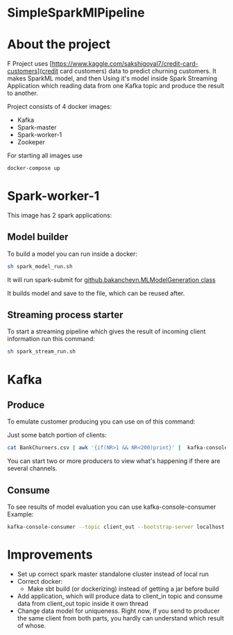 # SimpleSparkMlPipeline



# About the project 
F
Project uses [https://www.kaggle.com/sakshigoyal7/credit-card-customers](credit card customers) data to predict churning customers. 
It makes SparkML model, and then Using it's model inside Spark Streaming Application which reading data from one Kafka topic and produce the result to another.



Project consists of 4 docker images:
- Kafka
- Spark-master
- Spark-worker-1
- Zookeper

For starting all images use 

```bash
docker-compose up
```

# Spark-worker-1

This image has 2 spark applications:

## Model builder 

To build a model you can run inside a docker:

```bash
sh spark_model_run.sh
```

It will run spark-submit for [github.bakanchevn.MLModelGeneration class](StreamingProject/src/main/scala/github/bakanchevn/MLModelGeneration.scala)

It builds model and save to the file, which can be reused after. 


## Streaming process starter 

To start a streaming pipeline which gives the result of incoming client information run this command:

```bash
sh spark_stream_run.sh
```



# Kafka 


## Produce
To emulate customer producing you can use on of this command: 

Just some batch portion of clients:

```bash
cat BankChurners.csv | awk '{if(NR>1 && NR<200)print}' |  kafka-console-producer --topic client_in --bootstrap-server localhost:9092
```




You can start two or more producers to view what's happening if there are several channels. 

## Consume 
To see results of model evaluation you can use kafka-console-consumer
Example: 

```bash
kafka-console-consumer --topic client_out --bootstrap-server localhost:9092 --property print.key=true --property key.separator="-" --from-beginning
```




# Improvements 

- Set up correct spark master standalone cluster instead of local run
- Correct docker:
  - Make sbt build (or dockerizing) instead of getting a jar before build 
- Add application, which will produce data to client_in topic and consume data from client_out topic inside it own thread
- Change data model for uniqueness. Right now, if you send to producer the same client from both parts, you hardly can understand which result of whose. 

